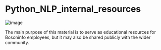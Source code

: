 # Python_NLP_internal_resources

![image](https://user-images.githubusercontent.com/19381768/226331235-159d557f-cdd1-4468-9198-4a053bd728d3.png)

The main purpose of this material is to serve as educational resources for Bosoninfo employees, but it may also be shared publicly with the wider community.
